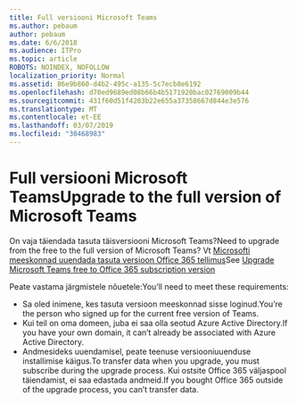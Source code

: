 ```yaml
---
title: Full versiooni Microsoft Teams
ms.author: pebaum
author: pebaum
ms.date: 6/6/2018
ms.audience: ITPro
ms.topic: article
ROBOTS: NOINDEX, NOFOLLOW
localization_priority: Normal
ms.assetid: 86e9b860-d4b2-495c-a135-5c7ecb8e6192
ms.openlocfilehash: d70ed9689ed08b66b4b5171920bac02769009b44
ms.sourcegitcommit: 431f60d51f4203b22e655a37358667d844e3e576
ms.translationtype: MT
ms.contentlocale: et-EE
ms.lasthandoff: 03/07/2019
ms.locfileid: "30468983"
---
```

# <a name="upgrade-to-the-full-version-of-microsoft-teams"></a><span data-ttu-id="ae7cb-102">Full versiooni Microsoft Teams</span><span class="sxs-lookup"><span data-stu-id="ae7cb-102">Upgrade to the full version of Microsoft Teams</span></span>

<span data-ttu-id="ae7cb-103">On vaja täiendada tasuta täisversiooni Microsoft Teams?</span><span class="sxs-lookup"><span data-stu-id="ae7cb-103">Need to upgrade from the free to the full version of Microsoft Teams?</span></span> <span data-ttu-id="ae7cb-104">Vt [Microsofti meeskonnad uuendada tasuta versioon Office 365 tellimus](https://docs.microsoft.com/en-us/microsoftteams/upgrade-freemium)</span><span class="sxs-lookup"><span data-stu-id="ae7cb-104">See [Upgrade Microsoft Teams free to Office 365 subscription version](https://docs.microsoft.com/en-us/microsoftteams/upgrade-freemium)</span></span>

<span data-ttu-id="ae7cb-105">Peate vastama järgmistele nõuetele:</span><span class="sxs-lookup"><span data-stu-id="ae7cb-105">You’ll need to meet these requirements:</span></span>
- <span data-ttu-id="ae7cb-106">Sa oled inimene, kes tasuta versioon meeskonnad sisse loginud.</span><span class="sxs-lookup"><span data-stu-id="ae7cb-106">You’re the person who signed up for the current free version of Teams.</span></span>
- <span data-ttu-id="ae7cb-107">Kui teil on oma domeen, juba ei saa olla seotud Azure Active Directory.</span><span class="sxs-lookup"><span data-stu-id="ae7cb-107">If you have your own domain, it can’t already be associated with Azure Active Directory.</span></span>
- <span data-ttu-id="ae7cb-108">Andmesideks uuendamisel, peate teenuse versiooniuuenduse installimise käigus.</span><span class="sxs-lookup"><span data-stu-id="ae7cb-108">To transfer data when you upgrade, you must subscribe during the upgrade process.</span></span> <span data-ttu-id="ae7cb-109">Kui ostsite Office 365 väljaspool täiendamist, ei saa edastada andmeid.</span><span class="sxs-lookup"><span data-stu-id="ae7cb-109">If you bought Office 365 outside of the upgrade process, you can’t transfer data.</span></span>


